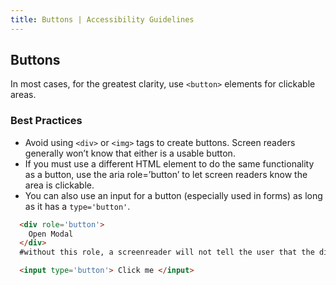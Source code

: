 ```yaml
---
title: Buttons | Accessibility Guidelines
---
```

## Buttons

In most cases, for the greatest clarity, use `<button>` elements for clickable areas.

### Best Practices
* Avoid using `<div>` or `<img>` tags to create buttons. Screen readers generally won’t know that either is a usable button.
* If you must use a different HTML element to do the same functionality as a button, use the aria role=’button’ to let screen readers know the area is clickable.
* You can also use an input for a button (especially used in forms) as long as it has a `type='button'`.

```html
  <div role='button'>
    Open Modal
  </div>
  #without this role, a screenreader will not tell the user that the div can be clicked on
```

```html
  <input type='button'> Click me </input>
```
